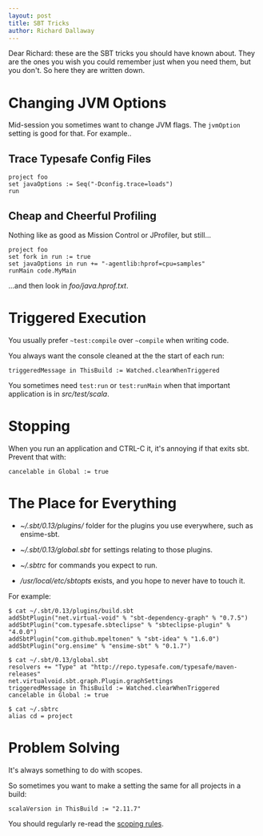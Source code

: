 ```yaml
---
layout: post
title: SBT Tricks
author: Richard Dallaway
---
```


Dear Richard: these are the SBT tricks you should have known about.
They are the ones you wish you could remember just when you need them, but you don't.
So here they are written down.

<!-- break -->

# Changing JVM Options

Mid-session you sometimes want to change JVM flags.
The `jvmOption` setting is good for that. For example..

## Trace Typesafe Config Files

~~~
project foo
set javaOptions := Seq("-Dconfig.trace=loads")
run
~~~

## Cheap and Cheerful Profiling

Nothing like as good as Mission Control or JProfiler, but still...

~~~
project foo
set fork in run := true
set javaOptions in run += "-agentlib:hprof=cpu=samples"
runMain code.MyMain
~~~

...and then look in _foo/java.hprof.txt_.


# Triggered Execution

You usually prefer `~test:compile` over `~compile` when writing code.

You always want the console cleaned at the the start of each run:

~~~
triggeredMessage in ThisBuild := Watched.clearWhenTriggered
~~~

You sometimes need `test:run` or `test:runMain` when that important application is in _src/test/scala_.


# Stopping

When you run an application and CTRL-C it, it's annoying if that exits sbt.
Prevent that with:

~~~
cancelable in Global := true
~~~


#  The Place for Everything

* _~/.sbt/0.13/plugins/_ folder for the plugins you use everywhere, such as ensime-sbt.

*  _~/.sbt/0.13/global.sbt_ for settings relating to those plugins.

* _~/.sbtrc_ for commands you expect to run.

* _/usr/local/etc/sbtopts_ exists, and you hope to never have to touch it.

For example:

    $ cat ~/.sbt/0.13/plugins/build.sbt
    addSbtPlugin("net.virtual-void" % "sbt-dependency-graph" % "0.7.5")
    addSbtPlugin("com.typesafe.sbteclipse" % "sbteclipse-plugin" % "4.0.0")
    addSbtPlugin("com.github.mpeltonen" % "sbt-idea" % "1.6.0")
    addSbtPlugin("org.ensime" % "ensime-sbt" % "0.1.7")

    $ cat ~/.sbt/0.13/global.sbt
    resolvers += "Type" at "http://repo.typesafe.com/typesafe/maven-releases"
    net.virtualvoid.sbt.graph.Plugin.graphSettings
    triggeredMessage in ThisBuild := Watched.clearWhenTriggered
    cancelable in Global := true

    $ cat ~/.sbtrc
    alias cd = project

# Problem Solving

It's always something to do with scopes.

So sometimes you want to make a setting the same for all projects in a build:

~~~
scalaVersion in ThisBuild := "2.11.7"
~~~

You should regularly re-read the [scoping rules](http://www.scala-sbt.org/release/tutorial/Scopes.html).


